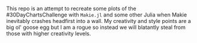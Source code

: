 This repo is an attempt to recreate some plots of the #30DayChartsChallenge with `Makie.jl` and some other Julia when Makie inevitably crashes headfirst into a wall. My creativity and style points are a big ol' goose egg but I am a rogue so instead we will blatantly steal from those with higher creativity levels.

